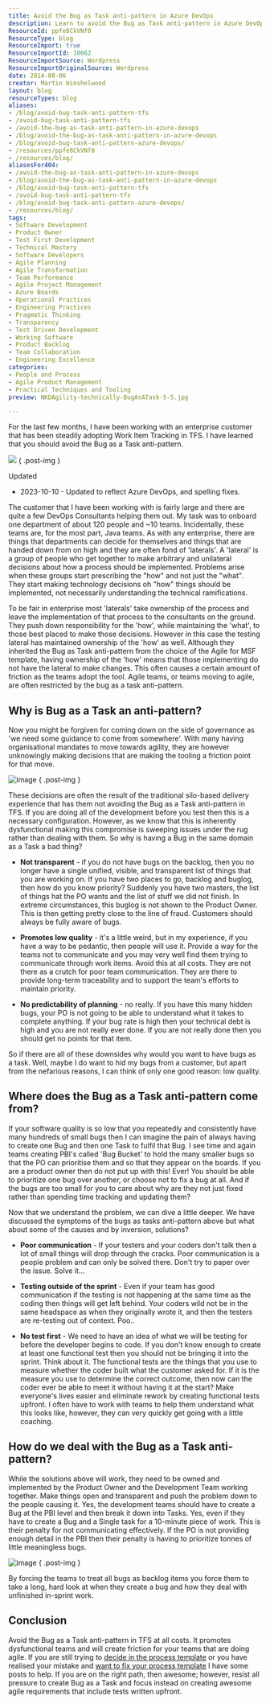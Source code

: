 ```yaml
---
title: Avoid the Bug as Task anti-pattern in Azure DevOps
description: Learn to avoid the Bug as Task anti-pattern in Azure DevOps to enhance team communication, transparency, and software quality. Improve your agile processes now!
ResourceId: ppfe8CkVNf0
ResourceType: blog
ResourceImport: true
ResourceImportId: 10662
ResourceImportSource: Wordpress
ResourceImportOriginalSource: Wordpress
date: 2014-08-06
creator: Martin Hinshelwood
layout: blog
resourceTypes: blog
aliases:
- /blog/avoid-bug-task-anti-pattern-tfs
- /avoid-bug-task-anti-pattern-tfs
- /avoid-the-bug-as-task-anti-pattern-in-azure-devops
- /blog/avoid-the-bug-as-task-anti-pattern-in-azure-devops
- /blog/avoid-bug-task-anti-pattern-azure-devops/
- /resources/ppfe8CkVNf0
- /resources/blog/
aliasesFor404:
- /avoid-the-bug-as-task-anti-pattern-in-azure-devops
- /blog/avoid-the-bug-as-task-anti-pattern-in-azure-devops
- /blog/avoid-bug-task-anti-pattern-tfs
- /avoid-bug-task-anti-pattern-tfs
- /blog/avoid-bug-task-anti-pattern-azure-devops/
- /resources/blog/
tags:
- Software Development
- Product Owner
- Test First Development
- Technical Mastery
- Software Developers
- Agile Planning
- Agile Transformation
- Team Performance
- Agile Project Management
- Azure Boards
- Operational Practices
- Engineering Practices
- Pragmatic Thinking
- Transparency
- Test Driven Development
- Working Software
- Product Backlog
- Team Collaboration
- Engineering Excellence
categories:
- People and Process
- Agile Product Management
- Practical Techniques and Tooling
preview: NKDAgility-technically-BugAsATask-5-5.jpg

---
```

For the last few months, I have been working with an enterprise customer that has been steadily adopting Work Item Tracking in TFS. I have learned that you should avoid the Bug as a Task anti-pattern.

![](images/image-1.png)
{ .post-img }

Updated

- 2023-10-10 - Updated to reflect Azure DevOps, and spelling fixes.

The customer that I have been working with is fairly large and there are quite a few DevOps Consultants helping them out. My task was to onboard one department of about 120 people and ~10 teams. Incidentally, these teams are, for the most part, Java teams. As with any enterprise, there are things that departments can decide for themselves and things that are handed down from on high and they are often fond of 'laterals'. A 'lateral' is a group of people who get together to make arbitrary and unilateral decisions about how a process should be implemented. Problems arise when these groups start prescribing the "how" and not just the "what". They start making technology decisions oh "how" things should be implemented, not necessarily understanding the technical ramifications.

To be fair in enterprise most 'laterals' take ownership of the process and leave the implementation of that process to the consultants on the ground. They push down responsibility for the 'how', while maintaining the 'what', to those best placed to make those decisions. However in this case the testing lateral has maintained ownership of the 'how' as well. Although they inherited the Bug as Task anti-pattern from the choice of the Agile for MSF template, having ownership of the 'how' means that those implementing do not have the lateral to make changes. This often causes a certain amount of friction as the teams adopt the tool. Agile teams, or teams moving to agile, are often restricted by the bug as a task anti-pattern.

## Why is Bug as a Task an anti-pattern?

Now you might be forgiven for coming down on the side of governance as 'we need some guidance to come from somewhere'. With many having organisational mandates to move towards agility, they are however unknowingly making decisions that are making the tooling a friction point for that move.

![image](images/image-3-3.png "image")
{ .post-img }

These decisions are often the result of the traditional silo-based delivery experience that has them not avoiding the Bug as a Task anti-pattern in TFS. If you are doing all of the development before you test then this is a necessary configuration. However, as we know that this is inherently dysfunctional making this compromise is sweeping issues under the rug rather than dealing with them. So why is having a Bug in the same domain as a Task a bad thing?

- **Not transparent** - if you do not have bugs on the backlog, then you no longer have a single unified, visible, and transparent list of things that you are working on. If you have two places to go, backlog and buglog, then how do you know priority? Suddenly you have two masters, the list of things hat the PO wants and the list of stuff we did not finish. In extreme circumstances, this buglog is not shown to the Product Owner. This is then getting pretty close to the line of fraud. Customers should always be fully aware of bugs.

- **Promotes low quality** - it's a little weird, but in my experience, if you have a way to be pedantic, then people will use it. Provide a way for the teams not to communicate and you may very well find them trying to communicate through work items. Avoid this at all costs. They are not there as a crutch for poor team communication. They are there to provide long-term traceability and to support the team's efforts to maintain priority.

- **No predictability of planning** - no really. If you have this many hidden bugs, your PO is not going to be able to understand what it takes to complete anything. If your bug rate is high then your technical debt is high and you are not really ever done. If you are not really done then you should get no points for that item.

So if there are all of these downsides why would you want to have bugs as a task. Well, maybe I do want to hid my bugs from a customer, but apart from the nefarious reasons, I can think of only one good reason: low quality.

## Where does the Bug as a Task anti-pattern come from?

If your software quality is so low that you repeatedly and consistently have many hundreds of small bugs then I can imagine the pain of always having to create one Bug and then one Task to fulfil that Bug. I see time and again teams creating PBI's called 'Bug Bucket' to hold the many smaller bugs so that the PO can prioritise them and so that they appear on the boards. If you are a product owner then do not put up with this! Ever! You should be able to prioritize one bug over another, or choose not to fix a bug at all. And if the bugs are too small for you to care about why are they not just fixed rather than spending time tracking and updating them?

Now that we understand the problem, we can dive a little deeper. We have discussed the symptoms of the bugs as tasks anti-pattern above but what about some of the causes and by inversion, solutions?

- **Poor communication** - If your testers and your coders don't talk then a lot of small things will drop through the cracks. Poor communication is a people problem and can only be solved there. Don't try to paper over the issue. Solve it...

- **Testing outside of the sprint** - Even if your team has good communication if the testing is not happening at the same time as the coding then things will get left behind. Your coders wild not be in the same headspace as when they originally wrote it, and then the testers are re-testing out of context. Poo..

- **No test first** - We need to have an idea of what we will be testing for before the developer begins to code. If you don't know enough to create at least one functional test then you should not be bringing it into the sprint. Think about it. The functional tests are the things that you use to measure whether the coder built what the customer asked for. If it is the measure you use to determine the correct outcome, then now can the coder ever be able to meet it without having it at the start? Make everyone's lives easier and eliminate rework by creating functional tests upfront. I often have to work with teams to help them understand what this looks like, however, they can very quickly get going with a little coaching.

## How do we deal with the Bug as a Task anti-pattern?

While the solutions above will work, they need to be owned and implemented by the Product Owner and the Development Team working together. Make things open and transparent and push the problem down to the people causing it. Yes, the development teams should have to create a Bug at the PBI level and then break it down into Tasks. Yes, even if they have to create a Bug and a Single task for a 10-minute piece of work. This is their penalty for not communicating effectively. If the PO is not providing enough detail in the PBI then their penalty is having to prioritize tonnes of little meaningless bugs.

![image](images/image1-4-4.png "image")
{ .post-img }

By forcing the teams to treat all bugs as backlog items you force them to take a long, hard look at when they create a bug and how they deal with unfinished in-sprint work.

## Conclusion

Avoid the Bug as a Task anti-pattern in TFS at all costs. It promotes dysfunctional teams and will create friction for your teams that are doing agile. If you are still trying to [decide in the process template](http://nkdagility.com/agile-vs-scrum-process-templates-team-foundation-server/) or you have realised your mistake and [want to fix your process template](http://nkdagility.com/upgrading-your-process-template-from-msf-for-agile-4-to-visual-studio-scrum-2-x/) I have some posts to help. If you are on the right path, then awesome; however, resist all pressure to create Bug as a Task and focus instead on creating awesome agile requirements that include tests written upfront.
